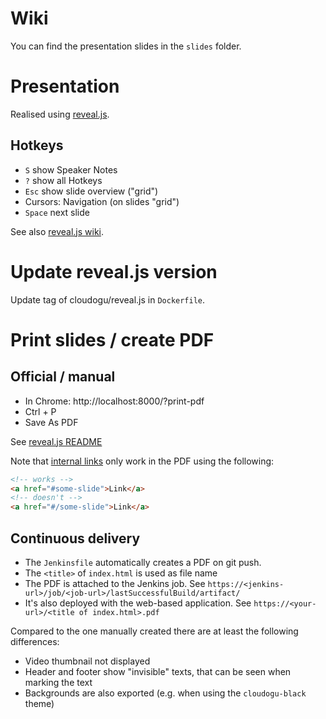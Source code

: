 # Wiki

You can find the presentation slides in the `slides` folder.

# Presentation

Realised using [reveal.js](https://github.com/hakimel/reveal.js/).

## Hotkeys

* `S` show Speaker Notes 
* `?` show all Hotkeys 
* `Esc` show slide overview ("grid")
* Cursors: Navigation (on slides "grid")
* `Space` next slide

See also [reveal.js wiki](https://github.com/hakimel/reveal.js/wiki/Keyboard-Shortcuts).

# Update reveal.js version

Update tag of cloudogu/reveal.js in `Dockerfile`.

# Print slides / create PDF 

## Official / manual

* In Chrome: http://localhost:8000/?print-pdf
* Ctrl + P
* Save As PDF

See [reveal.js README](https://github.com/hakimel/reveal.js/#pdf-export)

Note that [internal links](https://github.com/hakimel/reveal.js/#internal-links) only work in the PDF using the following:

```html
<!-- works -->
<a href="#some-slide">Link</a> 
<!-- doesn't -->
<a href="#/some-slide">Link</a> 
```
## Continuous delivery

* The `Jenkinsfile` automatically creates a PDF on git push.
* The `<title>` of `index.html` is used as file name
* The PDF is attached to the Jenkins job. See `https://<jenkins-url>/job/<job-url>/lastSuccessfulBuild/artifact/`
* It's also deployed with the web-based application. See `https://<your-url>/<title of index.html>.pdf`

Compared to the one manually created there are at least the following differences:

* Video thumbnail not displayed
* Header and footer show "invisible" texts, that can be seen when marking the text
* Backgrounds are also exported (e.g. when using the `cloudogu-black` theme)